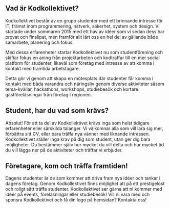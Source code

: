 ## Vad är Kodkollektivet?

Kodkollektivet består av en grupp studenter med ett brinnande intresse för IT, främst inom programmering, nätverk, säkerhet, system och design. Vi startade under sommaren 2015 med ett hav av idéer som vi sedan dess har provat och finslipat, men framför allt lärt oss en hel del av gällande både samarbete, planering och fokus.

Med dessa erfarenheter startar Kodkollektivet nu som studentförening och skiftar fokus en aning från projektarbeten och kodträffar till en mer social platform för studenter, likaväl som företag med intresse av att komma i kontakt med framtida arbetstagare.

Detta gör vi genom att skapa en mötesplats där studenter får komma i kontakt med båda varandra och näringsliv genom diverse aktiviteter såsom tema-kvällar, hackathons, workshops, studiebesök och kortare gästföreläsningar från företag i regionen.


## Student, har du vad som krävs?

Absolut! För att ta del av Kodkollektivet krävs inga som helst tidigare erfarenheter eller särskilda talanger. Vi välkomnar alla som vill lära sig mer, förbättra sitt CV, eller bara träffa nya vänner med liknande intressen. Kodkollektivet ställer inga krav på dig som student, utan ger dig bara möjligheter. Du bestämmer själv hur mycket du vill delta och hur mycket tid du vill lägga ner på de aktiviteter och träffar vi erbjuder.


## Företagare, kom och träffa framtiden!

Dagens studenter är de som kommer att driva fram nya idéer och tankar i dagens företag.
Genom Kodkollektivet finns möjlighet att på ett prestigelöst och roligt sätt träffa studenter.
Kodkollektivet ser gärna att ni kommer med idéer på events, föreläsningar eller studiebesök!
Vill ni vara med och sponsra Kodkollektivet och få din logo på hemsidan? Kontakta oss!

